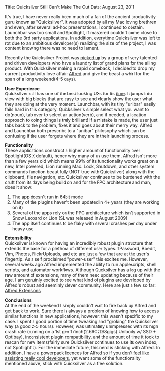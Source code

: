 Title: Quicksilver Still Can't Make The Cut 
Date: August 23, 2011

It's true, I have never really been much of a fan of the ancient productivity guru known as "Quicksilver". It was adopted by all my Mac loving brethren and even,
after several ad-hoc presentations, I continued to obstain. Launchbar was too small and Spotlight, if mastered couldn't come close to both the 3rd party
applications. In addition, everytime Quicksilver was left to rot due to an ambitious developer(s) realizing the size of the project, I was content knowing there
was no need to lament.

Recently the Quicksilver Project was [picked up](http://www.qsapp.com) by a group of very talented and driven developers who have a laundry list of grand plans
for the ailing product. With Quicksilver making a rapid comeback, I decided to drop my current productivity love affair: [Alfred](www.alfredapp.com) and give the
beast a whirl for the span of a long weekend(4-5 days).

**User Experience**  
Quicksilver still has one of the best looking UXs for its [time](http://en.wikipedia.org/wiki/Quicksilver_\(software\)). It jumps into view with big
blocks that are easy to see and clearly show the user what they are doing at the very moment. Launchbar, with its tiny "unibar" easily fails hard in this
category. Quicksilver's simple select what you want to do(noun), tab over to select an action(verb), and if needed, a location approach to doing things is truly
brilliant! If a mistake is made, the user just tabs back to the problem, fixes it and goes about their merry way. Alfred and Launchbar both prescribe to a
"unibar" philosophy which can be confusing if the user forgets where they are in their launching process.

**Functionality**  
These applications construct a higher amount of functionality over Spotlight(OS X default), hence why many of us use them. Alfred isn't more
than a few years old which means 99% of its functionality works great on a new, Intel powered, Lion running Mac. Lock, Shutdown, and other system commands
function beautifully (NOT true with Quicksilver) along with the clipboard, file navigation, etc. Quicksilver continues to be burdened with the cruft from its days
being build on and for the PPC architecture and man, does it show:

1. The app doesn't run in 64bit mode 
1. Many of the plugins haven't been updated in 4+ years (they are working on it) 
1. Several of the apps rely on the PPC architecture which isn't supported in Snow Leopard or Lion (SL was released in August 2009) 
1. The app itself continues to be flaky with several crashes per day under heavy use

**Extensibility**  
Quicksilver is known for having an incredibly robust plugin structure that extends the base for a plethora of different user types. 1Password,
Bbedit, Vim, Photos, FlickrUploads, and etc are just a few that are at the user's fingertip. As a self proclaimed "power-user" this excites me. However, several
weeks ago Alfred implemented the ability to run applescripts, shell scripts, and automator workflows. Although Qucksilver has a leg up with the raw amount of
extensions, many of them need updating because of their age. I am genuinly excited to see what kind of plugins are developed by Alfred's robust and seeminly
clever community. Here are just a few so far: [Alfred Extensions](http://blog.alfredapp.com/2011/08/02/alfred-extensions/)

**Conclusions**  
At the end of the weekend I simply couldn't wait to fire back up Alfred and get back to work. Sure there is always a problem of knowing how to
access similar functions in new applications, however; this wasn't specific to my case. I spent a good portion of time tweaking and "groking" the Quicksilver way
(a good 2-5 hours). However, was ultimately unimpressed with its high crash rate (running on a 1st gen 17inch(2.66C2D/8gigs) Unibody w/ SSD + Optibay),
inconsistent plugin compatibility, and the amount of time it took to rescan for new items(fairly sure Quicksilver continues to use its own index, not
Spotlight's). For the immediate future, this nerd is sticking with Alfred. In addition, I have a powerpack licences for Alfred so if you [don't feel like
assisting really cool developers](https://www.facebook.com/wiltj), yet want some of the functionality mentioned above, stick with Quicksilver as a free solution.
